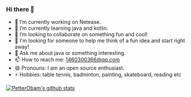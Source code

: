 ### Hi there 👋

<!--
**petterobam/petterobam** is a ✨ _special_ ✨ repository because its `README.md` (this file) appears on your GitHub profile.

Here are some ideas to get you started:

- 🔭 I’m currently working on ...
- 🌱 I’m currently learning ...
- 👯 I’m looking to collaborate on ...
- 🤔 I’m looking for help with ...
- 💬 Ask me about ...
- 📫 How to reach me: ...
- 😄 Pronouns: ...
- ⚡ Fun fact: ...
-->

- 🔭 I’m currently working on Netease.
- 🌱 I’m currently learning java and kotlin.
- 👯 I’m looking to collaborate on something fun and cool!
- 🤔 I'm looking for someone to help me think of a fun idea and start right away!
- 💬 Ask me about java or something interesting.
- 📫 How to reach me: 1460300366@qq.com
- 😄 Pronouns: I am an open source enthusiast.
- ⚡ Hobbies: table tennis, badminton, painting, skateboard, reading etc

[![PetterObam's github stats](https://github-readme-stats.vercel.app/api?username=petterobam)](https://github.com/anuraghazra/github-readme-stats)
